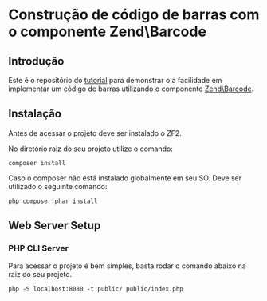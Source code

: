 Construção de código de barras com o componente Zend\Barcode
============================================================

Introdução
----------

Este é o repositório do [tutorial](http://www.diegobrocanelli.com.br/uncategorized/codigos-de-barra-com-zend-framework-2/) para demonstrar o a facilidade em implementar um código de barras utilizando o componente [Zend\Barcode](http://framework.zend.com/manual/current/en/modules/zend.barcode.creation.html).

Instalação
----------

Antes de acessar o projeto deve ser instalado o ZF2.

No diretório raiz do seu projeto utilize o comando:

    composer install

Caso o composer não está instalado globalmente em seu SO. Deve ser utilizado o seguinte comando:

    php composer.phar install

Web Server Setup
----------------

### PHP CLI Server

Para acessar o projeto é bem simples, basta rodar o comando abaixo na raiz do seu projeto.

    php -S localhost:8080 -t public/ public/index.php